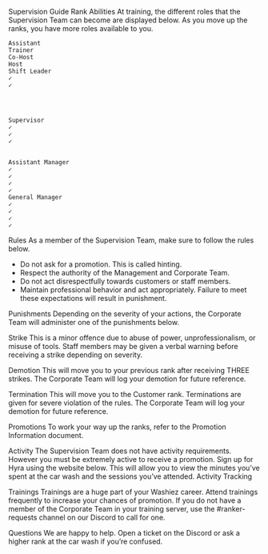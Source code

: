 ﻿Supervision Guide
Rank Abilities
At training, the different roles that the Supervision Team can become are displayed below. As you move up the ranks, you have more roles available to you. 




	Assistant
	Trainer
	Co-Host
	Host
	Shift Leader
	✓
	✓
	

	

	Supervisor
	✓
	✓
	✓
	

	Assistant Manager
	✓
	✓
	✓
	✓
	General Manager
	✓
	✓
	✓
	✓
	

Rules
As a member of the Supervision Team, make sure to follow the rules below.
* Do not ask for a promotion. This is called hinting.
* Respect the authority of the Management and Corporate Team.
* Do not act disrespectfully towards customers or staff members.
* Maintain professional behavior and act appropriately. 
Failure to meet these expectations will result in punishment. 


Punishments
Depending on the severity of your actions, the Corporate Team will administer one of the punishments below.












Strike
	This is a minor offence due to abuse of power, unprofessionalism, or misuse of tools. Staff members may be given a verbal warning before receiving a strike depending on severity.
	



Demotion
	This will move you to your previous rank after receiving THREE strikes. The Corporate Team will log your demotion for future reference. 
	



Termination
	This will move you to the Customer rank. Terminations are given for severe violation of the rules. The Corporate Team will log your demotion for future reference. 
	

Promotions
To work your way up the ranks, refer to the Promotion Information document.


Activity
The Supervision Team does not have activity requirements. However you must be extremely active to receive a promotion.
Sign up for Hyra using the website below. This will allow you to view the minutes you’ve spent at the car wash and the sessions you’ve attended.
Activity Tracking 


Trainings
Trainings are a huge part of your Washiez career. Attend trainings frequently to increase your chances of promotion.
If you do not have a member of the Corporate Team in your training server, use the #ranker-requests channel on our Discord to call for one. 


Questions
We are happy to help. Open a ticket on the Discord or ask a higher rank at the car wash if you’re confused.